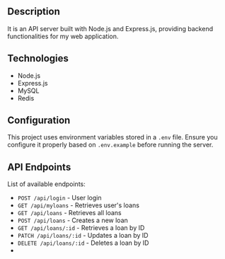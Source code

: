 ## Description
It is an API server built with Node.js and Express.js, providing backend functionalities for my web application.

## Technologies
- Node.js
- Express.js
- MySQL
- Redis

## Configuration
This project uses environment variables stored in a `.env` file. Ensure you configure it properly based on `.env.example` before running the server.

## API Endpoints
List of available endpoints:
- `POST /api/login` - User login
- `GET /api/myloans` - Retrieves user's loans
- `GET /api/loans` - Retrieves all loans
- `POST /api/loans` - Creates a new loan
- `GET /api/loans/:id` - Retrieves a loan by ID
- `PATCH /api/loans/:id` - Updates a loan by ID
- `DELETE /api/loans/:id` - Deletes a loan by ID
- 
